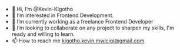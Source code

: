 - 👋 Hi, I’m @Kevin-Kigotho
- 👀 I’m interested in Frontend Development.
- 🌱 I’m currently working as a freelance Frontend Developer
- 💞️ I’m looking to collaborate on any project to sharpen my skills, I'm ready and willing to learn.
- 📫 How to reach me kigotho.kevin.mwicigi@gmail.com.

<!---
Kevin-Kigotho/Kevin-Kigotho is a ✨ special ✨ repository because its `README.md` (this file) appears on your GitHub profile.
You can click the Preview link to take a look at your changes.
--->
